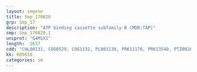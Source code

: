 ```yaml
---
layout: smgene
title: Smp_170820
grp: Smp_17
description: "ATP binding cassette subfamily B (MDR:TAP)"
smp: Smp_170820.1
uniprot: "G4M1X1"
length:  2637
cdd: "CHL00131, COG0529, COG1132, PLN03130, PRK11176, PRK13540, PTZ00265, TIGR00958, TIGR01189, cd03249, cl00549, cl21455, pfam00005, pfam00664, smart00382"
kk: K05658
categories: sm
---
```


